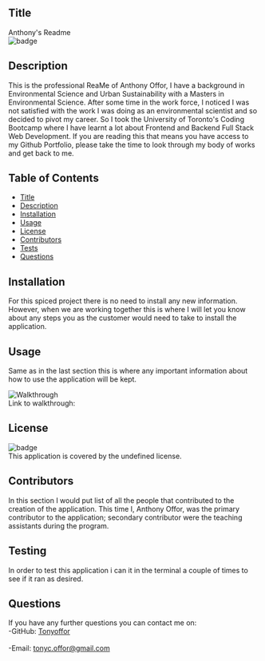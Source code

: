 
  ## Title
  Anthony's Readme <br />
  ![badge](https://img.shields.io/badge/license-undefined)<br />

  ## Description
  This is the professional ReaMe of Anthony Offor, I have a background in Environmental Science and Urban Sustainability with a Masters in Environmental Science. After some time in the work force, I noticed I was not satisfied with the work I was doing as an environmental scientist and so decided to pivot my career. So I took the University of Toronto's Coding Bootcamp where I have learnt a lot about Frontend and Backend Full Stack Web Development. If you are reading this that means you have access to my Github Portfolio, please take the time to look through my body of works and get back to me. <br />
 
  ## Table of Contents
  - [Title](#title)
  - [Description](#description)
  - [Installation](#installation)
  - [Usage](#usage)
  - [License](#license)
  - [Contributors](#contributors)
  - [Tests](#tests)
  - [Questions](#questions)

  ## Installation
For this spiced project there is no need to install any new information. However, when we are working together this is where I will let you know about any steps you as the customer would need to take to install the application.

## Usage
Same as in the last section this is where any important information about how to use the application will be kept.

![Walkthrough](https://drive.google.com/file/d/1PlTwEag6lKZGuJgC2FiFMizY7hR9QreC/view)<br />
Link to walkthrough:
## License
![badge](https://img.shields.io/badge/license-B-brightblue)<br />
This application is covered by the undefined license. 
## Contributors
In this section I would put  list of all the people that contributed to the creation of the application. This time I, Anthony Offor, was the primary contributor to the application; secondary contributor were the teaching assistants during the program.

## Testing
In order to test this application i can it in the terminal a couple of times to see if it ran as desired. 

## Questions
If you have any further questions you can contact me on:<br />
  -GitHub: [Tonyoffor](https://github.com/Tonyoffor)<br />
<br />
  -Email: tonyc.offor@gmail.com<br /><br />
  
